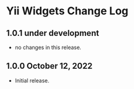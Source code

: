 # Yii Widgets Change Log

## 1.0.1 under development

- no changes in this release.

## 1.0.0 October 12, 2022

- Initial release.